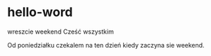 # hello-word
wreszcie weekend
Cześć wszystkim

Od poniedziałku czekalem na ten dzień kiedy zaczyna sie weekend.

